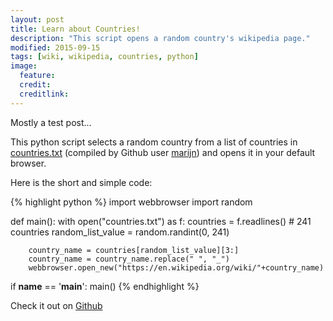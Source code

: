 ```yaml
---
layout: post
title: Learn about Countries!
description: "This script opens a random country's wikipedia page."
modified: 2015-09-15
tags: [wiki, wikipedia, countries, python]
image:
  feature:
  credit:
  creditlink: 
---
```

Mostly a test post...

This python script selects a random country from a list of countries in [countries.txt](https://gist.github.com/marijn/396531#file-countries-txt) (compiled by Github user [marijn](https://github.com/marijn)) and opens it in your default browser.

Here is the short and simple code:

{% highlight python %}
 import webbrowser
 import random
 
 def main():
	 with open("countries.txt") as f:
		countries = f.readlines() # 241 countries
		random_list_value = random.randint(0, 241)

		country_name = countries[random_list_value][3:]
		country_name = country_name.replace(" ", "_")
		webbrowser.open_new("https://en.wikipedia.org/wiki/"+country_name)

 if __name__ == '__main__':
	main()
{% endhighlight %}

Check it out on [Github](https://github.com/simonkiley/random-wiki-countries)




